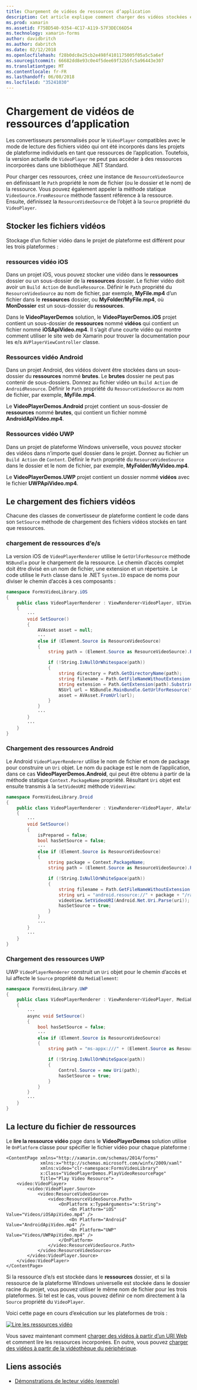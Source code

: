 ```yaml
---
title: Chargement de vidéos de ressources d’application
description: Cet article explique comment charger des vidéos stockées en tant que ressources d’application dans une application de lecteur vidéo à l’aide de Xamarin.Forms.
ms.prod: xamarin
ms.assetid: F75BD540-9354-4C17-A119-57F3DEC66D54
ms.technology: xamarin-forms
author: davidbritch
ms.author: dabritch
ms.date: 02/12/2018
ms.openlocfilehash: f28b0dc8e25cb2e498f4101175005f05a5c5a6ef
ms.sourcegitcommit: 66682dd8e93c0e4f5dee69f32b5fc5a96443e307
ms.translationtype: MT
ms.contentlocale: fr-FR
ms.lasthandoff: 06/08/2018
ms.locfileid: "35241030"
---
```

# <a name="loading-application-resource-videos"></a>Chargement de vidéos de ressources d’application

Les convertisseurs personnalisés pour le `VideoPlayer` compatibles avec le mode de lecture des fichiers vidéo qui ont été incorporés dans les projets de plateforme individuels en tant que ressources de l’application. Toutefois, la version actuelle de `VideoPlayer` ne peut pas accéder à des ressources incorporées dans une bibliothèque .NET Standard.

Pour charger ces ressources, créez une instance de `ResourceVideoSource` en définissant le `Path` propriété le nom de fichier (ou le dossier et le nom) de la ressource. Vous pouvez également appeler la méthode statique `VideoSource.FromResource` méthode fassent référence à la ressource. Ensuite, définissez la `ResourceVideoSource` de l’objet à la `Source` propriété du `VideoPlayer`.

## <a name="storing-the-video-files"></a>Stocker les fichiers vidéos

Stockage d’un fichier vidéo dans le projet de plateforme est différent pour les trois plateformes :

### <a name="ios-video-resources"></a>ressources vidéo iOS

Dans un projet iOS, vous pouvez stocker une vidéo dans le **ressources** dossier ou un sous-dossier de la **ressources** dossier. Le fichier vidéo doit avoir un `Build Action` de `BundleResource`. Définir le `Path` propriété du `ResourceVideoSource` au nom de fichier, par exemple, **MyFile.mp4** d’un fichier dans le **ressources** dossier, ou **MyFolder/MyFile.mp4**, où **MonDossier** est un sous-dossier du **ressources**.

Dans le **VideoPlayerDemos** solution, le **VideoPlayerDemos.iOS** projet contient un sous-dossier de **ressources** nommé **vidéos** qui contient un fichier nommé **iOSApiVideo.mp4**. Il s’agit d’une courte vidéo qui montre comment utiliser le site web de Xamarin pour trouver la documentation pour les e/s `AVPlayerViewController` classe.

### <a name="android-video-resources"></a>Ressources vidéo Android

Dans un projet Android, des vidéos doivent être stockées dans un sous-dossier du **ressources** nommé **brutes**. Le **brutes** dossier ne peut pas contenir de sous-dossiers. Donnez au fichier vidéo un `Build Action` de `AndroidResource`. Définir le `Path` propriété du `ResourceVideoSource` au nom de fichier, par exemple, **MyFile.mp4**.

Le **VideoPlayerDemos.Android** projet contient un sous-dossier de **ressources** nommé **brutes**, qui contient un fichier nommé **AndroidApiVideo.mp4**.

### <a name="uwp-video-resources"></a>Ressources vidéo UWP

Dans un projet de plateforme Windows universelle, vous pouvez stocker des vidéos dans n’importe quel dossier dans le projet. Donnez au fichier un `Build Action` de `Content`. Définir le `Path` propriété du `ResourceVideoSource` dans le dossier et le nom de fichier, par exemple, **MyFolder/MyVideo.mp4**.

Le **VideoPlayerDemos.UWP** projet contient un dossier nommé **vidéos** avec le fichier **UWPApiVideo.mp4**.

## <a name="loading-the-video-files"></a>Le chargement des fichiers vidéos

Chacune des classes de convertisseur de plateforme contient le code dans son `SetSource` méthode de chargement des fichiers vidéos stockés en tant que ressources.

### <a name="ios-resource-loading"></a>chargement de ressources d’e/s

La version iOS de `VideoPlayerRenderer` utilise le `GetUrlForResource` méthode `NSBundle` pour le chargement de la ressource. Le chemin d’accès complet doit être divisé en un nom de fichier, une extension et un répertoire. Le code utilise le `Path` classe dans le .NET `System.IO` espace de noms pour diviser le chemin d’accès à ces composants :

```csharp
namespace FormsVideoLibrary.iOS
{
    public class VideoPlayerRenderer : ViewRenderer<VideoPlayer, UIView>
    {
        ···
        void SetSource()
        {
            AVAsset asset = null;
            ···
            else if (Element.Source is ResourceVideoSource)
            {
                string path = (Element.Source as ResourceVideoSource).Path;

                if (!String.IsNullOrWhitespace(path))
                {
                    string directory = Path.GetDirectoryName(path);
                    string filename = Path.GetFileNameWithoutExtension(path);
                    string extension = Path.GetExtension(path).Substring(1);
                    NSUrl url = NSBundle.MainBundle.GetUrlForResource(filename, extension, directory);
                    asset = AVAsset.FromUrl(url);
                }
            }
            ···
        }
        ···
    }
}
```

### <a name="android-resource-loading"></a>Chargement des ressources Android

Le Android `VideoPlayerRenderer` utilise le nom de fichier et nom de package pour construire un `Uri` objet. Le nom du package est le nom de l’application, dans ce cas **VideoPlayerDemos.Android**, qui peut être obtenu à partir de la méthode statique `Context.PackageName` propriété. Résultant `Uri` objet est ensuite transmis à la `SetVideoURI` méthode `VideoView`:

```csharp
namespace FormsVideoLibrary.Droid
{
    public class VideoPlayerRenderer : ViewRenderer<VideoPlayer, ARelativeLayout>
    {
        ···    
        void SetSource()
        {
            isPrepared = false;
            bool hasSetSource = false;
            ···
            else if (Element.Source is ResourceVideoSource)
            {
                string package = Context.PackageName;
                string path = (Element.Source as ResourceVideoSource).Path;

                if (!String.IsNullOrWhiteSpace(path))
                {
                    string filename = Path.GetFileNameWithoutExtension(path).ToLowerInvariant();
                    string uri = "android.resource://" + package + "/raw/" + filename;
                    videoView.SetVideoURI(Android.Net.Uri.Parse(uri));
                    hasSetSource = true;
                }
            }
            ···
        }
        ···
    }
}
```

### <a name="uwp-resource-loading"></a>Chargement des ressources UWP

UWP `VideoPlayerRenderer` construit un `Uri` objet pour le chemin d’accès et lui affecte le `Source` propriété du `MediaElement`:

```csharp
namespace FormsVideoLibrary.UWP
{
    public class VideoPlayerRenderer : ViewRenderer<VideoPlayer, MediaElement>
    {
        ···
        async void SetSource()
        {
            bool hasSetSource = false;
            ···
            else if (Element.Source is ResourceVideoSource)
            {
                string path = "ms-appx:///" + (Element.Source as ResourceVideoSource).Path;

                if (!String.IsNullOrWhiteSpace(path))
                {
                    Control.Source = new Uri(path);
                    hasSetSource = true;
                }
            }
        }
        ···
    }
}
```

## <a name="playing-the-resource-file"></a>La lecture du fichier de ressources

Le **lire la ressource vidéo** page dans le **VideoPlayerDemos** solution utilise le `OnPlatform` classe pour spécifier le fichier vidéo pour chaque plateforme :

```xaml
<ContentPage xmlns="http://xamarin.com/schemas/2014/forms"
             xmlns:x="http://schemas.microsoft.com/winfx/2009/xaml"
             xmlns:video="clr-namespace:FormsVideoLibrary"
             x:Class="VideoPlayerDemos.PlayVideoResourcePage"
             Title="Play Video Resource">
    <video:VideoPlayer>
        <video:VideoPlayer.Source>
            <video:ResourceVideoSource>
                <video:ResourceVideoSource.Path>
                    <OnPlatform x:TypeArguments="x:String">
                        <On Platform="iOS" Value="Videos/iOSApiVideo.mp4" />
                        <On Platform="Android" Value="AndroidApiVideo.mp4" />
                        <On Platform="UWP" Value="Videos/UWPApiVideo.mp4" />
                    </OnPlatform>
                </video:ResourceVideoSource.Path>
            </video:ResourceVideoSource>
        </video:VideoPlayer.Source>
    </video:VideoPlayer>
</ContentPage>
```

Si la ressource d’e/s est stockée dans le **ressources** dossier, et si la ressource de la plateforme Windows universelle est stockée dans le dossier racine du projet, vous pouvez utiliser le même nom de fichier pour les trois plateformes. Si tel est le cas, vous pouvez définir ce nom directement à la `Source` propriété du `VideoPlayer`.

Voici cette page en cours d’exécution sur les plateformes de trois :

[![Lire les ressources vidéo](loading-resources-images/playvideoresource-small.png "lire la ressource vidéo")](loading-resources-images/playvideoresource-large.png#lightbox "lire la ressource vidéo")

Vous savez maintenant comment [charger des vidéos à partir d’un URI Web](web-videos.md) et comment lire les ressources incorporées. En outre, vous pouvez [charger des vidéos à partir de la vidéothèque du périphérique](accessing-library.md).


## <a name="related-links"></a>Liens associés

- [Démonstrations de lecteur vidéo (exemple)](https://developer.xamarin.com/samples/xamarin-forms/customrenderers/VideoPlayerDemos/)
